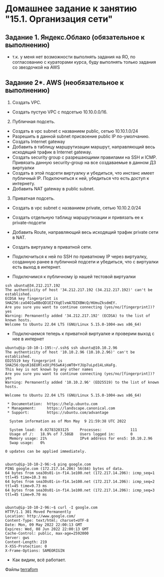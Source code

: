 #  Домашнее задание к занятию "15.1. Организация сети"

##  Задание 1. Яндекс.Облако (обязательное к выполнению)

- т.к. у меня нет возможности выполнять задания на ЯО, по согласованию с кураторами курса, буду выполнять только задания со звездочкой на AWS


##  Задание 2*. AWS (необязательное к выполнению)

1. Создать VPC.
- Cоздать пустую VPC с подсетью 10.10.0.0/16.
2. Публичная подсеть.
- Создать в vpc subnet с названием public, сетью 10.10.1.0/24
- Разрешить в данной subnet присвоение public IP по-умолчанию.
- Создать Internet gateway
- Добавить в таблицу маршрутизации маршрут, направляющий весь исходящий трафик в Internet gateway.
- Создать security group с разрешающими правилами на SSH и ICMP. Привязать данную security-group на все создаваемые в данном ДЗ виртуалки
- Создать в этой подсети виртуалку и убедиться, что инстанс имеет публичный IP. Подключиться к ней, убедиться что есть доступ к интернету.
- Добавить NAT gateway в public subnet.
3. Приватная подсеть.
- Создать в vpc subnet с названием private, сетью 10.10.2.0/24
- Создать отдельную таблицу маршрутизации и привязать ее к private-подсети
- Добавить Route, направляющий весь исходящий трафик private сети в NAT.
- Создать виртуалку в приватной сети.
- Подключиться к ней по SSH по приватному IP через виртуалку, созданную ранее в публичной подсети и убедиться, что с виртуалки есть выход в интернет.

- Подключимся к публичному ip нашей тестовой виртуалки
```
ssh ubuntu@34.212.217.192
The authenticity of host '34.212.217.192 (34.212.217.192)' can't be established.
ECDSA key fingerprint is SHA256:zaO4O1w8BoQD1EIYXqElvmA7DZXBWcQ/HUmuZksdmEY.
Are you sure you want to continue connecting (yes/no/[fingerprint])? yes
Warning: Permanently added '34.212.217.192' (ECDSA) to the list of known hosts.
Welcome to Ubuntu 22.04 LTS (GNU/Linux 5.15.0-1004-aws x86_64)
```
- Подключаемся теперь к приватной виртуалке и проверим выход с нее в интернет
```
ubuntu@ip-10-10-1-195:~/.ssh$ ssh ubuntu@10.10.2.96
The authenticity of host '10.10.2.96 (10.10.2.96)' can't be established.
ED25519 key fingerprint is SHA256:OpsK16EURlxdXjP6SwK4joWT0+YJUp7uLpd14LsHaFg.
This key is not known by any other names
Are you sure you want to continue connecting (yes/no/[fingerprint])? yes
Warning: Permanently added '10.10.2.96' (ED25519) to the list of known hosts.

Welcome to Ubuntu 22.04 LTS (GNU/Linux 5.15.0-1004-aws x86_64)

 * Documentation:  https://help.ubuntu.com
 * Management:     https://landscape.canonical.com
 * Support:        https://ubuntu.com/advantage

  System information as of Mon May  9 21:59:38 UTC 2022

  System load:  0.02783203125     Processes:             111
  Usage of /:   18.9% of 7.58GB   Users logged in:       0
  Memory usage: 21%               IPv4 address for ens5: 10.10.2.96
  Swap usage:   0%

0 updates can be applied immediately.


ubuntu@ip-10-10-2-96:~$ ping google.com
PING google.com (172.217.14.206) 56(84) bytes of data.
64 bytes from sea30s01-in-f14.1e100.net (172.217.14.206): icmp_seq=1 ttl=45 time=10.3 ms
64 bytes from sea30s01-in-f14.1e100.net (172.217.14.206): icmp_seq=2 ttl=45 time=9.73 ms
64 bytes from sea30s01-in-f14.1e100.net (172.217.14.206): icmp_seq=3 ttl=45 time=9.70 ms


ubuntu@ip-10-10-2-96:~$ curl -I google.com
HTTP/1.1 301 Moved Permanently
Location: http://www.google.com/
Content-Type: text/html; charset=UTF-8
Date: Mon, 09 May 2022 22:00:13 GMT
Expires: Wed, 08 Jun 2022 22:00:13 GMT
Cache-Control: public, max-age=2592000
Server: gws
Content-Length: 219
X-XSS-Protection: 0
X-Frame-Options: SAMEORIGIN
```

- Как видим, всё работает.

Файлы [terrafom](./terraform/)
